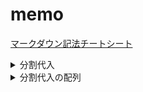 # memo
[マークダウン記法チートシート](https://qiita.com/Qiita/items/c686397e4a0f4f11683d)

<details><summary>分割代入</summary>

```js
const myProfile = {
  name: '太郎 ',
  age: 20,
};
const { name, age } = myProfile;//今までは下のように変数の○○に見たいに書いていた
//const func4 = `名前は${myProfile.name}です。年齢は${myProfile.age}です。`;//修正前
const func4 = `名前は${name}です。年齢は${age}です。`;//修正後

console.log(func4);
```
</details>

<details><summary>分割代入の配列</summary>

```js
// ⭐️分割代入の配列記法
//オブジェクトの代入なので{}ではなく,[]を使う
//[]でどの配列から分割代入にするのか決める
const [name, age] = myProfile; //配列は順番しか持っていないので、分割代入では好きな変数を割り当てることができる
//上の霊では、０番目の値はnameという変数で受け取り、１番目はageで受け取る
const msg = `名前は${name}です。年齢は${age}です`;
console.log(msg);


```
</details>
